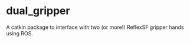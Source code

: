 # dual_gripper
A catkin package to interface with two (or more!) ReflexSF gripper hands using ROS. 
